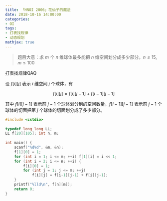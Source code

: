 ```yaml
---
title: 「HNOI 2006」花仙子的魔法
date: 2018-10-16 14:00:00
categories:
- OI
tags:
- 打表找规律
- 动态规划
mathjax: true
---
```


> 题目大意：求 $m$ 个 $n$ 维球体最多能把 $n$ 维空间划分成多少部分。$n \leq 15, m \leq 100$

打表找规律QAQ

设 $f[i][j]$ 表示 $i$ 维空间 $j$ 个球体，有

$$
f[i][j]=f[i][j-1]+f[i-1][j-1]
$$

其中 $f[i][j-1]$ 表示前 $j-1$ 个球体划分到的空间数量，$f[i-1][j-1]$ 表示前 $j-1$ 个球体的切面把第 $j$ 个球体的切面划分成了多少部分。

```c++
#include <cstdio>
 
typedef long long LL;
LL f[20][105]; int n, m;
 
int main() {
    scanf("%d%d", &m, &n);
    f[1][0] = 1;
    for (int i = 1; i <= m; ++i) f[1][i] = i << 1;
    for (int i = 2; i <= n; ++i) {
        f[i][0] = 1;
        for (int j = 1; j <= m; ++j)
            f[i][j] = f[i-1][j-1] + f[i][j-1];
    }
    printf("%lld\n", f[n][m]);
    return 0;
}
```
